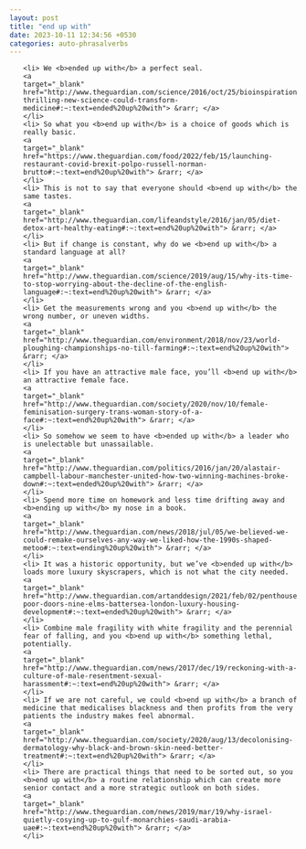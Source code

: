 ```yaml
---
layout: post
title: "end up with"
date: 2023-10-11 12:34:56 +0530
categories: auto-phrasalverbs
---
```

<ol>

    <li> We <b>ended up with</b> a perfect seal.
    <a 
    target="_blank" 
    href="http://www.theguardian.com/science/2016/oct/25/bioinspiration-thrilling-new-science-could-transform-medicine#:~:text=ended%20up%20with"> &rarr; </a>
    </li>
    <li> So what you <b>end up with</b> is a choice of goods which is really basic.
    <a 
    target="_blank" 
    href="https://www.theguardian.com/food/2022/feb/15/launching-restaurant-covid-brexit-polpo-russell-norman-brutto#:~:text=end%20up%20with"> &rarr; </a>
    </li>
    <li> This is not to say that everyone should <b>end up with</b> the same tastes.
    <a 
    target="_blank" 
    href="http://www.theguardian.com/lifeandstyle/2016/jan/05/diet-detox-art-healthy-eating#:~:text=end%20up%20with"> &rarr; </a>
    </li>
    <li> But if change is constant, why do we <b>end up with</b> a standard language at all?
    <a 
    target="_blank" 
    href="http://www.theguardian.com/science/2019/aug/15/why-its-time-to-stop-worrying-about-the-decline-of-the-english-language#:~:text=end%20up%20with"> &rarr; </a>
    </li>
    <li> Get the measurements wrong and you <b>end up with</b> the wrong number, or uneven widths.
    <a 
    target="_blank" 
    href="http://www.theguardian.com/environment/2018/nov/23/world-ploughing-championships-no-till-farming#:~:text=end%20up%20with"> &rarr; </a>
    </li>
    <li> If you have an attractive male face, you’ll <b>end up with</b> an attractive female face.
    <a 
    target="_blank" 
    href="http://www.theguardian.com/society/2020/nov/10/female-feminisation-surgery-trans-woman-story-of-a-face#:~:text=end%20up%20with"> &rarr; </a>
    </li>
    <li> So somehow we seem to have <b>ended up with</b> a leader who is unelectable but unassailable.
    <a 
    target="_blank" 
    href="http://www.theguardian.com/politics/2016/jan/20/alastair-campbell-labour-manchester-united-how-two-winning-machines-broke-down#:~:text=ended%20up%20with"> &rarr; </a>
    </li>
    <li> Spend more time on homework and less time drifting away and <b>ending up with</b> my nose in a book.
    <a 
    target="_blank" 
    href="http://www.theguardian.com/news/2018/jul/05/we-believed-we-could-remake-ourselves-any-way-we-liked-how-the-1990s-shaped-metoo#:~:text=ending%20up%20with"> &rarr; </a>
    </li>
    <li> It was a historic opportunity, but we’ve <b>ended up with</b> loads more luxury skyscrapers, which is not what the city needed.
    <a 
    target="_blank" 
    href="http://www.theguardian.com/artanddesign/2021/feb/02/penthouses-poor-doors-nine-elms-battersea-london-luxury-housing-development#:~:text=ended%20up%20with"> &rarr; </a>
    </li>
    <li> Combine male fragility with white fragility and the perennial fear of falling, and you <b>end up with</b> something lethal, potentially.
    <a 
    target="_blank" 
    href="http://www.theguardian.com/news/2017/dec/19/reckoning-with-a-culture-of-male-resentment-sexual-harassment#:~:text=end%20up%20with"> &rarr; </a>
    </li>
    <li> If we are not careful, we could <b>end up with</b> a branch of medicine that medicalises blackness and then profits from the very patients the industry makes feel abnormal.
    <a 
    target="_blank" 
    href="http://www.theguardian.com/society/2020/aug/13/decolonising-dermatology-why-black-and-brown-skin-need-better-treatment#:~:text=end%20up%20with"> &rarr; </a>
    </li>
    <li> There are practical things that need to be sorted out, so you <b>end up with</b> a routine relationship which can create more senior contact and a more strategic outlook on both sides.
    <a 
    target="_blank" 
    href="http://www.theguardian.com/news/2019/mar/19/why-israel-quietly-cosying-up-to-gulf-monarchies-saudi-arabia-uae#:~:text=end%20up%20with"> &rarr; </a>
    </li>